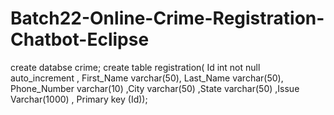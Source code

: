 # Batch22-Online-Crime-Registration-Chatbot-Eclipse
create databse crime;
create table registration( Id int not null auto_increment , First_Name varchar(50), Last_Name varchar(50), Phone_Number varchar(10) ,City varchar(50) ,State varchar(50) ,Issue Varchar(1000)  , Primary key (Id));
